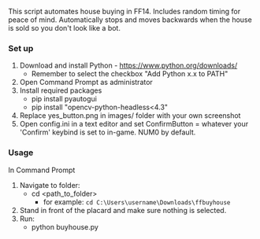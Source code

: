 This script automates house buying in FF14. Includes random timing for peace of mind. Automatically stops and moves backwards when the house is sold so you don't look like a bot.

### Set up

1. Download and install Python - https://www.python.org/downloads/
    - Remember to select the checkbox "Add Python x.x to PATH"
3. Open Command Prompt as administrator
4. Install required packages
    - pip install pyautogui
    - pip install "opencv-python-headless<4.3"
5. Replace yes_button.png in images/ folder with your own screenshot
6. Open config.ini in a text editor and set ConfirmButton = whatever your 'Confirm' keybind is set to in-game. NUM0 by default.

### Usage

In Command Prompt
1. Navigate to folder:
    - cd <path_to_folder> 
        - for example: `cd C:\Users\username\Downloads\ffbuyhouse`
2. Stand in front of the placard and make sure nothing is selected.
3. Run:
    - python buyhouse.py
